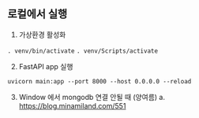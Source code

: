 ## 로컬에서 실행

1. 가상환경 활성화

`. venv/bin/activate`
`. venv/Scripts/activate`

2. FastAPI app 실행

`uvicorn main:app --port 8000 --host 0.0.0.0 --reload`

3. Window 에서 mongodb 연결 안될 때 (양여름)
   a. https://blog.minamiland.com/551

